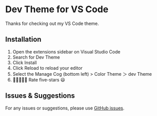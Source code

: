# Dev Theme for VS Code

Thanks for checking out my VS Code theme.

## Installation

1. Open the extensions sidebar on Visual Studio Code
1. Search for Dev Theme
1. Click Install
1. Click Reload to reload your editor
1. Select the Manage Cog (bottom left) > Color Theme ＞ dev Theme
1. 🌟🌟🌟🌟🌟 Rate five-stars 😃

## Issues & Suggestions

For any issues or suggestions, please use [GitHub issues](https://github.com/Nazmulho71/dev-vscode-theme/issues).
